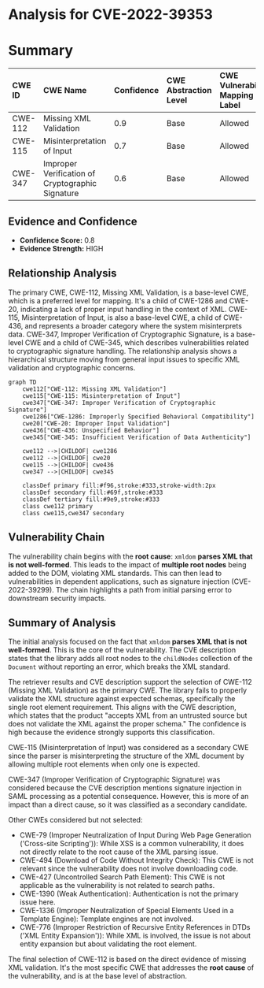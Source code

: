 # Analysis for CVE-2022-39353

# Summary
| CWE ID    | CWE Name                                                                                                      | Confidence | CWE Abstraction Level | CWE Vulnerability Mapping Label | CWE-Vulnerability Mapping Notes |
| :---------- | :------------------------------------------------------------------------------------------------------------ | :--------- | :---------------------- | :------------------------------ | :------------------------------ |
| CWE-112     | Missing XML Validation                                                                                        | 0.9        | Base                    | Allowed                       | Primary CWE                     |
| CWE-115     | Misinterpretation of Input                                                                                    | 0.7        | Base                    | Allowed                       | Secondary Candidate             |
| CWE-347     | Improper Verification of Cryptographic Signature                                                            | 0.6        | Base                    | Allowed                       | Secondary Candidate             |

## Evidence and Confidence

*   **Confidence Score:** 0.8
*   **Evidence Strength:** HIGH

## Relationship Analysis
The primary CWE, CWE-112, Missing XML Validation, is a base-level CWE, which is a preferred level for mapping. It's a child of CWE-1286 and CWE-20, indicating a lack of proper input handling in the context of XML. CWE-115, Misinterpretation of Input, is also a base-level CWE, a child of CWE-436, and represents a broader category where the system misinterprets data. CWE-347, Improper Verification of Cryptographic Signature, is a base-level CWE and a child of CWE-345, which describes vulnerabilities related to cryptographic signature handling. The relationship analysis shows a hierarchical structure moving from general input issues to specific XML validation and cryptographic concerns.

```mermaid
graph TD
    cwe112["CWE-112: Missing XML Validation"]
    cwe115["CWE-115: Misinterpretation of Input"]
    cwe347["CWE-347: Improper Verification of Cryptographic Signature"]
    cwe1286["CWE-1286: Improperly Specified Behavioral Compatibility"]
    cwe20["CWE-20: Improper Input Validation"]
    cwe436["CWE-436: Unspecified Behavior"]
    cwe345["CWE-345: Insufficient Verification of Data Authenticity"]

    cwe112 -->|CHILDOF| cwe1286
    cwe112 -->|CHILDOF| cwe20
    cwe115 -->|CHILDOF| cwe436
    cwe347 -->|CHILDOF| cwe345

    classDef primary fill:#f96,stroke:#333,stroke-width:2px
    classDef secondary fill:#69f,stroke:#333
    classDef tertiary fill:#9e9,stroke:#333
    class cwe112 primary
    class cwe115,cwe347 secondary
```

## Vulnerability Chain
The vulnerability chain begins with the **root cause**: `xmldom` **parses XML that is not well-formed**. This leads to the impact of **multiple root nodes** being added to the DOM, violating XML standards. This can then lead to vulnerabilities in dependent applications, such as signature injection (CVE-2022-39299). The chain highlights a path from initial parsing error to downstream security impacts.

## Summary of Analysis
The initial analysis focused on the fact that `xmldom` **parses XML that is not well-formed**. This is the core of the vulnerability. The CVE description states that the library adds all root nodes to the `childNodes` collection of the `Document` without reporting an error, which breaks the XML standard.

The retriever results and CVE description support the selection of CWE-112 (Missing XML Validation) as the primary CWE. The library fails to properly validate the XML structure against expected schemas, specifically the single root element requirement. This aligns with the CWE description, which states that the product "accepts XML from an untrusted source but does not validate the XML against the proper schema." The confidence is high because the evidence strongly supports this classification.

CWE-115 (Misinterpretation of Input) was considered as a secondary CWE since the parser is misinterpreting the structure of the XML document by allowing multiple root elements when only one is expected.

CWE-347 (Improper Verification of Cryptographic Signature) was considered because the CVE description mentions signature injection in SAML processing as a potential consequence. However, this is more of an impact than a direct cause, so it was classified as a secondary candidate.

Other CWEs considered but not selected:

*   CWE-79 (Improper Neutralization of Input During Web Page Generation ('Cross-site Scripting')): While XSS is a common vulnerability, it does not directly relate to the root cause of the XML parsing issue.
*   CWE-494 (Download of Code Without Integrity Check): This CWE is not relevant since the vulnerability does not involve downloading code.
*   CWE-427 (Uncontrolled Search Path Element): This CWE is not applicable as the vulnerability is not related to search paths.
*   CWE-1390 (Weak Authentication): Authentication is not the primary issue here.
*   CWE-1336 (Improper Neutralization of Special Elements Used in a Template Engine): Template engines are not involved.
*   CWE-776 (Improper Restriction of Recursive Entity References in DTDs ('XML Entity Expansion')): While XML is involved, the issue is not about entity expansion but about validating the root element.

The final selection of CWE-112 is based on the direct evidence of missing XML validation. It's the most specific CWE that addresses the **root cause** of the vulnerability, and is at the base level of abstraction.
